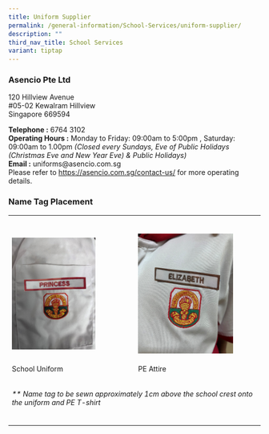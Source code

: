 ```yaml
---
title: Uniform Supplier
permalink: /general-information/School-Services/uniform-supplier/
description: ""
third_nav_title: School Services
variant: tiptap
---
```

<h3>Asencio Pte Ltd</h3>
<p>120 Hillview Avenue
<br>#05-02 Kewalram Hillview
<br>Singapore 669594</p>
<p><strong>Telephone :</strong>&nbsp;6764 3102
<br><strong>Operating Hours :</strong>&nbsp;Monday to Friday: 09:00am to 5:00pm
,&nbsp;Saturday: 09:00am to 1.00pm <em>(Closed every Sundays, Eve of Public Holidays (Christmas Eve and New Year Eve) &amp; Public Holidays)</em> 
<br><strong>Email :</strong>&nbsp;uniforms@asencio.com.sg
<br>Please refer to&nbsp;<a href="https://asencio.com.sg/contact-us/" rel="noopener noreferrer nofollow" target="_blank">https://asencio.com.sg/contact-us/</a>&nbsp;for
more operating details.</p>
<h3>Name Tag Placement</h3>
<table>
<tbody>
<tr>
<th rowspan="1" colspan="1">
<p></p>
</th>
<th rowspan="1" colspan="1">
<p></p>
</th>
</tr>
<tr>
<td rowspan="1" colspan="1">
<p></p>
<div class="isomer-image-wrapper">
<img style="width: 70%;" height="auto" width="100%" alt="" src="/images/2024 Others/SchUniform_NameTag_v3.jpg">
</div>
</td>
<td rowspan="1" colspan="1">
<p></p>
<div class="isomer-image-wrapper">
<img style="width: 80%;" height="auto" width="100%" alt="" src="/images/2024 Others/SchPEUniform_NameTag_v2.jpg">
</div>
</td>
</tr>
<tr>
<td rowspan="1" colspan="1">
<p>School Uniform</p>
</td>
<td rowspan="1" colspan="1">
<p>PE Attire</p>
</td>
</tr>
<tr>
<td rowspan="1" colspan="2">
<p><em>** Name tag to be sewn approximately 1cm above the school crest onto the uniform and PE T-shirt</em>
</p>
</td>
</tr>
<tr>
<td rowspan="1" colspan="1">
<p></p>
</td>
<td rowspan="1" colspan="1">
<p></p>
</td>
</tr>
</tbody>
</table>
<p></p>